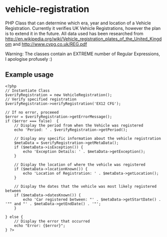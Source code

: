 vehicle-registration
====================

PHP Class that can determine which era, year and location of a Vehicle Registration. Currently it verifies UK Vehicle Registrations, however the plan is to extend it in the future. All data used has been researched from http://en.wikipedia.org/wiki/Vehicle_registration_plates_of_the_United_Kingdom and http://www.cvpg.co.uk/REG.pdf

Warning: The classes contain an EXTREME number of Regular Expressions, I apologise profusely :)

Example usage
-------------

    <?php
    // Instantiate Class
    $verifyRegistration = new VehicleRegistration();
    // Verify specified registration
    $verifyRegistration->verifyRegistration('EX12 CFG');

    // If no error, proceeed
    $error = $verifyRegistration->getErrorMessage();
    if ($error === false)  {
        // Display the period from when the Vehicle was registered
        echo 'Period: ' . $verifyRegistration->getPeriod();

        // Display any specific information about the vehicle registration
        $metaData = $verifyRegistration->getMetaData();
        if ($metaData->isException()) {
            echo 'Exception Details: ' . $metaData->getException();
        }

        // Display the location of where the vehicle was registered
        if ($metaData->locationKnown()) {
            echo 'Location of Registration: ' . $metaData->getLocation();
        }

        // Display the dates that the vehicle was most likely registered between
        if ($metaData->datesKnown()) {
            echo 'Car registered between: "' . $metaData->getStartDate() . '"" and "' . $metaData->getEndDate() . '"';
        }

    } else {
        // Display the error that occurred
        echo "Error: {$error}";
    } ?>